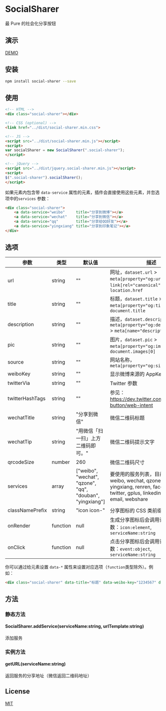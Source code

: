 # SocialSharer

最 Pure 的社会化分享按钮

## 演示

[DEMO](http://cople.github.io/SocialSharer)

## 安装

```sh
npm install social-sharer --save
```

## 使用

```html
<!-- HTML -->
<div class="social-sharer"></div>

<!-- CSS (optional) -->
<link href="../dist/social-sharer.min.css">

<!-- JS -->
<script src="../dist/social-sharer.min.js"></script>
<script>
var socialSharer = new SocialSharer(".social-sharer");
</script>

<!-- jQuery -->
<script src="../dist/jquery.social-sharer.min.js"></script>
<script>
$(".social-sharer").socialSharer();
</script>
```

如果元素内包含带 `data-service` 属性的元素，插件会直接使用这些元素，并忽选项中的`services` 参数：

```html
<div class="social-sharer">
    <a data-service="weibo"     title="分享到微博"></a>
    <a data-service="wechat"    title="分享到微信"></a>
    <a data-service="qq"        title="分享给QQ好友"></a>
    <a data-service="yingxiang" title="分享到印象笔记"></a>
</div>
```

## 选项

| 参数              | 类型       | 默认值                                      | 描述                                       |
| --------------- | -------- | ---------------------------------------- | ---------------------------------------- |
| url             | string   | ""                                       | 网址，`dataset.url` > `meta[property="og:url"]` > `link[rel="canonical"]` > `location.href` |
| title           | string   | ""                                       | 标题，`dataset.title` > `meta[property="og:title"]` > `document.title` |
| description     | string   | ""                                       | 描述，`dataset.description` > `meta[property="og:description"]` > `meta[name="description"]` |
| pic             | string   | ""                                       | 图片，`dataset.pic` > `meta[property="og:image"]` > `document.images[0]` |
| source          | string   | ""                                       | 网站名称，`meta[property="og:site_name"]`     |
| weiboKey        | string   | ""                                       | 显示微博来源的 AppKey                           |
| twitterVia      | string   | ""                                       | Twitter 参数                               |
| twitterHashTags | string   | ""                                       | 参见：https://dev.twitter.com/web/tweet-button/web-intent |
| wechatTitle     | string   | "分享到微信"                                  | 微信二维码标题                                  |
| wechatTip       | string   | "用微信「扫一扫」上方二维码即可。"                       | 微信二维码提示文字                                |
| qrcodeSize      | number   | 260                                      | 微信二维码尺寸                                  |
| services        | array    | ["weibo", "wechat", "qzone", "qq", "douban", "yingxiang"] | 要使用的服务列表，目前支持：weibo, wechat, qzone, qq, douban, yingxiang, renren, facebook, twitter, gplus, linkedin, evernote, email, webshare |
| classNamePrefix | string   | "icon icon-"                             | 分享图标的 CSS 类前缀                            |
| onRender        | function | null                                     | 生成分享图标后会调用该函数，参数：`icon:element`, `serviceName:string` |
| onClick         | function | null                                     | 点击分享图标后会调用该函数，参数：`event:object`, `serviceName:string` |

你可以通过给元素设置 `data-*` 属性来设置对应选项（`function`类型除外）。例如：

```html
<div class="social-sharer" data-title="标题" data-weibo-key="1234567" data-services="qq,weibo,linkedin"></div>
```

## 方法
### 静态方法
#### SocialSharer.addService(serviceName:string, urlTemplate:string)
添加服务

###  实例方法
#### getURL(serviceName:string)
返回服务的分享地址（微信返回二维码地址）

## License

[MIT](http://opensource.org/licenses/MIT)
